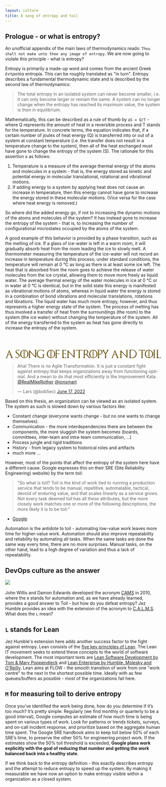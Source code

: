 ```yaml
---
layout: culture
title: A song of entropy and toil
---
```


## Prologue - or what is entropy?
An unofficial appendix of the main laws of thermodynamics reads: `Thou shalt not make unto thee any image of entropy`. We are now going to violate this principle - what is entropy? 

Entropy is primarily a made-up word and comes from the ancient Greek ἐντροπία entropía. This can be roughly translated as "in turn". Entropy describes a fundamental thermodynamic state and is described by the second law of thermodynamics: 

> The total entropy in an isolated system can never become smaller, i.e. it can only become larger or remain the same. A system can no longer change when the entropy has reached its maximum value, the system is then in equilibrium. 

Mathematically, this can be described as a rule of thumb by `∆S = Q/T` - where Q represents the amount of heat in a reversible process and T stands for the temperature. In concrete terms, the equation indicates that, if a certain number of joules of heat energy (Q) is transferred into or out of a system at constant temperature (i.e. the transfer does not result in a temperature change to the system), then all of the heat exchanged must have gone to change the entropy of the system (S). The rationale for this assertion s as follows:

1. Temperature is a measure of the average thermal energy of the atoms and molecules in a system - that is, the energy stored as kinetic and potential energy in molecular translational, rotational and vibrational motions.
2. If adding energy to a system by applying heat does not cause an increase in temperature, then this energy cannot have gone to increase the energy stored in these molecular motions. (Vice versa for the case where heat energy is removed.)

So where did the added energy go, if not to increasing the dynamic motions of the atoms and molecules of the system? It has instead gone to increase the entropy of the system - that is, to increasing the number of configurational microstates occupied by the atoms of the system.

A good example of this behavior is provided by a phase transition, such as the melting of ice. If a glass of ice-water is left in a warm room, it will gradually absorb heat from the room leading the ice to slowly melt. A thermometer measuring the temperature of the ice-water will not record an increase in temperature during this process; under standard conditions, the temperature will remain at 0 °C as long as there is at least some ice left. The heat that is absorbed from the room goes to achieve the release of water molecules from the ice crystal, allowing them to move more freely as liquid water. The average thermal energy of the water molecules in ice at 0 °C or in water at 0 °C is identical, but in the solid state this energy is manifested as vibrational motions of atoms, whereas in liquid water the energy is stored in a combination of bond vibrations and molecular translations, rotations and librations. The liquid water has much more entropy, however, and thus represents a higher energy state of the system. The process of melting has thus involved a transfer of heat from the surroundings (the room) to the system (the ice water) without changing the temperature of the system. All of the energy transferred to the system as heat has gone directly to increase the entropy of the system.


<br><br>
<p align="centre">
<img width=600 src="/images/entropy-and-toil.png">
</p>

<blockquote class="twitter-tweet"><p lang="en" dir="ltr">Aha! There is no Agile Transformation. It is just a constant fight against entropy that keeps organizations away from functioning optimal. And a mean to do that most efficiently is the Improvement Kata. <a href="https://twitter.com/RealMikeRother?ref_src=twsrc%5Etfw">@RealMikeRother</a> <a href="https://twitter.com/jonsmart?ref_src=twsrc%5Etfw">@jonsmart</a></p>&mdash; Lars (@bob5ec) <a href="https://twitter.com/bob5ec/status/1537897257613217793?ref_src=twsrc%5Etfw">June 17, 2022</a></blockquote> 


Based on this thesis, an organization can be viewed as an isolated system. The system as such is slowed down by various factors like: 
* Constant change (everyone wants change - but no one wants to change themselves).
* Communication - the more interdependencies there are between the components, the more sluggish the system becomes (boards, committees, inter-team and intra-team communication, ...)
* Process jungle and rigid traditions
* History - from legacy system to historical roles and artifacts 
* much more ...

However, most of the points that affect the entropy of the system here have a different cause. Google expresses this on their SRE (Site Reliability Engineering) website) by the term toil:

> "So what is toil? Toil is the kind of work tied to running a production service that tends to be manual, repetitive, automatable, tactical, devoid of enduring value, and that scales linearly as a service grows. Not every task deemed toil has all these attributes, but the more closely work matches one or more of the following descriptions, the more likely it is to be toil:"
- [Google](https://landing.google.com/sre/sre-book/chapters/eliminating-toil/)

Automation is the antidote to toil - automating low-value work leaves more time for higher-value work. Automation should also improve repeatability and reliability by automating all tasks. When the same tasks are done the same way every time, there are no more surprises. Manual tasks, on the other hand, lead to a high degree of variation and thus a lack of repeatability.

## DevOps culture as the answer 

<p align="centre">
<img width=600 src="https://user-images.githubusercontent.com/8672357/175659600-b6771a3f-76ea-4baa-9718-e5a9175e79c8.png">
</p>

John Willis and Damon Edwards developed the acronym [CAMS](https://itrevolution.com/devops-culture-part-1/) in 2010, where the `A` stands for automation and, as we have already learned, provides a good answer to Toil - but how do you defeat entropy? Jez Humble provides an idea with the extension of the acronym to [C.A.L.M.S](https://benjitrapp.github.io/cultures/2022-03-30-CALMS-devops/). What does the `L` mean? 

## `L` stands for Lean

Jez Humble's extension here adds another success factor to the fight against entropy. Lean consists of the [five key principles of Lean](https://theleanway.net/The-Five-Principles-of-Lean). The Lean IT movement seeks to extend these concepts to the world of software development. The most important texts are [Lean Software Development by Tom & Mary Poppendieck](h[ttps://www.amazon.co.uk/Lean-Software-Development-Agile-Toolkit/dp/0321150783](https://www.oreilly.com/library/view/lean-software-development/0321150783/)) and [Lean Enterprise by Humble, Molesky and O'Reilly](https://www.oreilly.com/library/view/lean-enterprise/9781491946527/). Lean aims at FLOW - the smooth transition of work from one "work centre" to the next in the shortest possible time. Ideally with as few queues/buffers as possible - most of the organizations fail here. 

## `M` for measuring toil to derive entropy

Once you’ve identified the work being done, how do you determine if it’s too much? It’s pretty simple: Regularly (we find monthly or quarterly to be a good interval), Google computes an estimate of how much time is being spent on various types of work. Look for patterns or trends tickets, surveys, and on-call incident response, and prioritize based on the aggregate human time spent. The  Google SRE handbook aims to keep toil below 50% of each SRE’s time, to preserve the other 50% for engineering project work. If the estimates show the 50% toil threshold is exceeded, **Google plans work explicitly with the goal of reducing that number and getting the work balanced back into a healthy state**.

If we think back to the entropy definition - this exactly describes entropy and the attempt to reduce entropy to speed up the system. By making it measurable we have now an option to make entropy visible within a organization as a closed system. 
